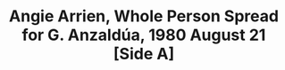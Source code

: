 ---
layout: manifest
title: Angie Arrien, Whole Person Spread for G. Anzaldúa, 1980 August 21 [Side A]
manifest_name: angie-arrien-whole-person-spread-g-anzald-a-end-1980-august-21-side-a-

---